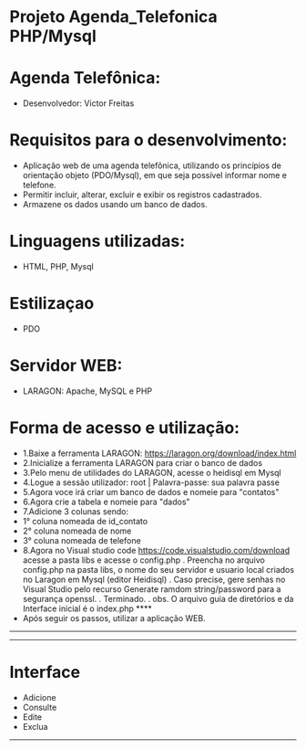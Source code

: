 # Projeto Agenda_Telefonica PHP/Mysql 


# Agenda Telefônica:
- Desenvolvedor: Victor Freitas

# Requisitos para o desenvolvimento:
- Aplicação web de uma agenda telefônica, utilizando os princípios de orientação objeto (PDO/Mysql), em que seja possível informar nome e telefone. 
- Permitir incluir, alterar, excluir e exibir os registros cadastrados. 
- Armazene os dados usando um banco de dados.

# Linguagens utilizadas:
- HTML, PHP, Mysql

# Estilizaçao 
- PDO

# Servidor WEB:
- LARAGON: Apache, MySQL e PHP

# Forma de acesso e utilização:
- 1.Baixe a ferramenta LARAGON: https://laragon.org/download/index.html
- 2.Inicialize a ferramenta LARAGON para criar o banco de dados
- 3.Pelo menu de utilidades do LARAGON, acesse o heidisql em Mysql 
- 4.Logue a sessão utilizador: root | Palavra-passe: sua palavra passe
- 5.Agora voce irá criar um banco de dados e nomeie para "contatos"
- 6.Agora crie a tabela e nomeie para "dados"
- 7.Adicione 3 colunas sendo: 
-   1° coluna nomeada de id_contato
-   2° coluna nomeada de nome
-   3° coluna nomeada de telefone
- 8.Agora no Visual studio code https://code.visualstudio.com/download acesse a pasta libs e acesse o config.php
. Preencha no arquivo config.php na pasta libs, o nome do seu servidor e usuario local criados no Laragon em Mysql (editor Heidisql)
. Caso precise, gere senhas no Visual Studio pelo recurso Generate ramdom string/password para a segurança openssl.
. Terminado.
. obs. O arquivo guia de diretórios e da Interface inicial é o index.php ****
- Após seguir os passos, utilizar a aplicação WEB.
--------------------------------------------------------------------------------------------------------------------
--------------------------------------------------------------------------------------------------------------------
# Interface
- Adicione 
- Consulte 
- Edite
- Exclua 
--------------------------------------------------------------------------------------------------------------------
